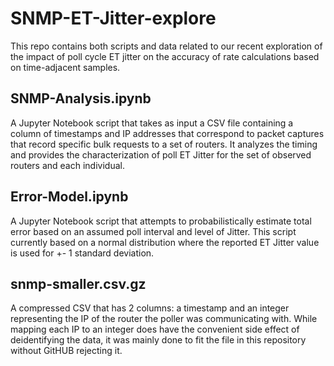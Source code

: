 # SNMP-ET-Jitter-explore
This repo contains both scripts and data related to our recent exploration of the impact of poll cycle ET jitter on the accuracy of rate calculations based on time-adjacent samples.

## SNMP-Analysis.ipynb
A Jupyter Notebook script that takes as input a CSV file containing a column of timestamps and IP addresses that correspond to packet captures that record specific bulk requests to a set of routers.
It analyzes the timing and provides the characterization of poll ET Jitter for the set of observed routers and each individual.

## Error-Model.ipynb
A Jupyter Notebook script that attempts to probabilistically estimate total error based on an assumed poll interval and level of Jitter.  This script currently based on a normal distribution where the reported ET Jitter value is used for +- 1 standard deviation.

## snmp-smaller.csv.gz
A compressed CSV that has 2 columns: a timestamp and an integer representing the IP of the router the poller was communicating with.  While mapping each IP to an integer does have the convenient side effect of deidentifying the data, it was mainly done to fit the file in this repository without GitHUB rejecting it.
